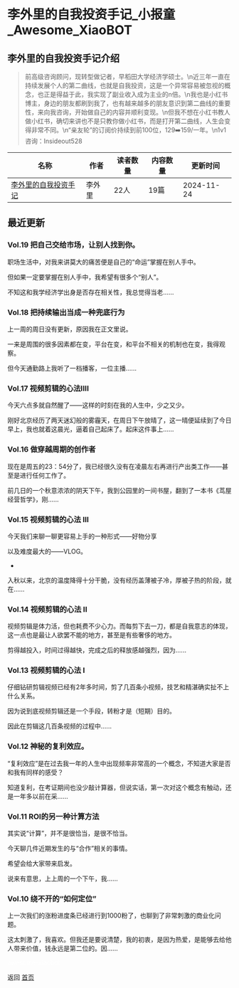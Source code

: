 # 李外里的自我投资手记_小报童_Awesome_XiaoBOT

## 李外里的自我投资手记介绍
> 前高级咨询顾问，现转型做记者，早稻田大学经济学硕士。\n近三年一直在持续发展个人的第二曲线，也就是自我投资，这是一个异常容易被忽视的概念，也正是得益于此，我实现了副业收入成为主业的n倍。\n我也是小红书博主，身边的朋友都刷到我了，也有越来越多的朋友意识到第二曲线的重要性，来向我咨询，开始做自己的内容并顺利变现。\n但我不想在小红书教人做小红书，确切来讲也不是只教你做小红书，而是打开第二曲线，人生会变得非常不同。\n“亲友轮”的订阅价持续到前100位，129➡️159/一年。\n1v1咨询：Insideout528  
  


|名称|作者|读者数量|内容数量|更新时间|
|---|---|---|---|---|
|[李外里的自我投资手记](https://xiaobot.net/p/liwaili?refer=0b133df9-27dc-423b-8101-639049001c13)|李外里|22人|19篇|2024-11-24|

## 最近更新
### Vol.19 把自己交给市场，让别人找到你。

职场生活中，对我来讲莫大的痛苦便是自己的“命运”掌握在别人手中。

但如果一定要掌握在别人手中，我希望有很多个“别人”。

不知这和我学经济学出身是否存在相关性，我总觉得当老......

### Vol.18 把持续输出当成一种兜底行为

上一周的周日没有更新，原因我在正文里说。

一来是周围的很多因素都在变，平台在变，和平台不相关的机制也在变，我得观察。

但今天通勤路上我听了一档播客，一位主播......

### Vol.17 视频剪辑的心法IIII

今天六点多就自然醒了——这样的时刻在我的人生中，少之又少。

刚好北京经历了两天迷幻般的雾霾天，在周日下午放晴了，这一晴便延续到了今日早上，我也就着这晨光，逼着自己起床了。起床这件事上......

### Vol.16 做穿越周期的创作者

现在是周五的23：54分了，我已经很久没有在凌晨左右再进行产出类工作——甚至是进行任何工作了。

前几日的一个秋意浓浓的阴天下午，我到公园里的一间书屋，翻到了一本书《茑屋经营哲学》，刚......

### Vol.15 视频剪辑的心法 III

今天我们来聊一聊更容易上手的一种形式——好物分享

以及难度最大的——VLOG。

-

入秋以来，北京的温度降得十分干脆，没有经历盖薄被子冷，厚被子热的阶段，就在......

### Vol.14 视频剪辑的心法 II

视频剪辑是体力活，但也耗费不少心力。而每剪下去一刀，都是自我意志的体现，这一点也是最让人欲罢不能的地方，甚至是有些奢侈的地方。

剪得越投入，时间过得越快，完成之后的释放感越强烈，因为......

### Vol.13 视频剪辑的心法 I

仔细钻研剪辑视频已经有2年多时间，剪了几百条小视频，技艺和精湛确实扯不上什么关系。

因为说到底视频剪辑还是一个手段，转粉才是（短期）目的。

因此在剪辑这几百条视频的过程中......

### Vol.12 神秘的复利效应。

“复利效应”是在过去我一年的人生中出现频率非常高的一个概念，不知道大家是否和我有同样的感受？

知道复利，在考证期间也没少敲计算器，但说实话，第一次对这个概念有触动，还是一年多以前在采......

### Vol.11 ROI的另一种计算方法

其实说“计算”，并不是很恰当，是很不恰当。

今天聊几件近期发生的与“合作”相关的事情。

希望会给大家带来启发。

说来有意思，上上周的一个下午，我......

### Vol.10 绕不开的“如何定位”

上一次我们的涨粉进度条已经进行到1000粉了，也聊到了非常刺激的商业化问题。

这太刺激了，我喜欢。但我还是要说清楚，我的初衷，是因为热爱，是能够去给他人带来价值，钱永远是第二位的。因......


<a href="https://github.com/Reno9527/awesome-xiaobot" style="color: white; text-decoration: none;">awesome-xiaobot</a>

返回 [首页](../README.md)
